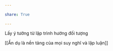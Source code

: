 ---  
share: True  
---  
Lấy ý tưởng từ lập trình hướng đối tượng  
[[Ẩn dụ là nền tảng của mọi suy nghĩ và lập luận]]  
